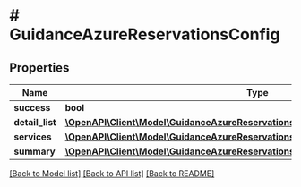 # # GuidanceAzureReservationsConfig

## Properties

Name | Type | Description | Notes
------------ | ------------- | ------------- | -------------
**success** | **bool** |  | [optional]
**detail_list** | [**\OpenAPI\Client\Model\GuidanceAzureReservationsConfigDetailList[]**](GuidanceAzureReservationsConfigDetailList.md) |  | [optional]
**services** | [**\OpenAPI\Client\Model\GuidanceAzureReservationsConfigServices**](GuidanceAzureReservationsConfigServices.md) |  | [optional]
**summary** | [**\OpenAPI\Client\Model\GuidanceAzureReservationsConfigServicesAzureVmsSummary**](GuidanceAzureReservationsConfigServicesAzureVmsSummary.md) |  | [optional]

[[Back to Model list]](../../README.md#models) [[Back to API list]](../../README.md#endpoints) [[Back to README]](../../README.md)
